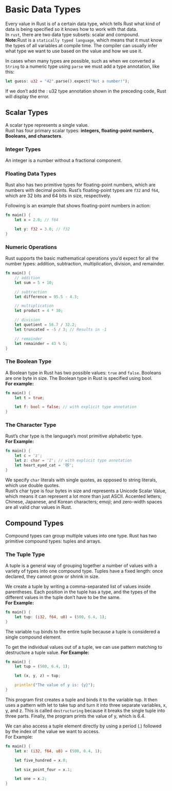 # Basic Data Types

Every value in Rust is of a certain data type, which tells Rust what kind of data is being specified so it knows how to work with that data. <br>
In `rust`, there are two data type subsets: scalar and compound.<br>
<b>Note:</b>Rust is a `statically typed language`, which means that it must know the types of all variables at compile time. The compiler can usually infer what type we want to use based on the value and how we use it.<br>

In cases when many types are possible, such as when we converted a `String` to a numeric type using `parse` we must add a type annotation, like this:

```Rust
let guess: u32 = "42".parse().expect("Not a number!");
```

If we don’t add the : u32 type annotation shown in the preceding code, Rust will display the error.<br>

## Scalar Types

A scalar type represents a single value.<br>
Rust has four primary scalar types: <b>integers, floating-point numbers, Booleans, and characters</b>.<br>

### Integer Types

An integer is a number without a fractional component.<br>

### Floating Data Types

Rust also has two primitive types for floating-point numbers, which are numbers with decimal points. Rust’s floating-point types are `f32` and `f64`, which are 32 bits and 64 bits in size, respectively.

Following is an example that shows floating-point numbers in action:

```Rust
fn main() {
    let x = 2.0; // f64

    let y: f32 = 3.0; // f32
}
```

### Numeric Operations

Rust supports the basic mathematical operations you’d expect for all the number types: addition, subtraction, multiplication, division, and remainder.<br>

```Rust
fn main() {
    // addition
    let sum = 5 + 10;

    // subtraction
    let difference = 95.5 - 4.3;

    // multiplication
    let product = 4 * 30;

    // division
    let quotient = 56.7 / 32.2;
    let truncated = -5 / 3; // Results in -1

    // remainder
    let remainder = 43 % 5;
}
```

### The Boolean Type

A Boolean type in Rust has two possible values: `true` and `false`. Booleans are one byte in size. The Boolean type in Rust is specified using bool. <br>
<b>For example:</b>

```Rust
fn main() {
    let t = true;

    let f: bool = false; // with explicit type annotation
}
```

### The Character Type

Rust’s char type is the language’s most primitive alphabetic type.<br>
<b>For Example:</b>

```Rust
fn main() {
    let c = 'z';
    let z: char = 'ℤ'; // with explicit type annotation
    let heart_eyed_cat = '😻';
}
```

We specify `char` literals with single quotes, as opposed to string literals, which use double quotes. <br>
Rust’s char type is four bytes in size and represents a Unicode Scalar Value, which means it can represent a lot more than just ASCII. Accented letters; Chinese, Japanese, and Korean characters; emoji; and zero-width spaces are all valid char values in Rust.<br>

## Compound Types

Compound types can group multiple values into one type. Rust has two primitive compound types: tuples and arrays.<br>

### The Tuple Type

A tuple is a general way of grouping together a number of values with a variety of types into one compound type. Tuples have a fixed length: once declared, they cannot grow or shrink in size.<br>

We create a tuple by writing a comma-separated list of values inside parentheses. Each position in the tuple has a type, and the types of the different values in the tuple don’t have to be the same.<br>
<b>For Example:</b>

```Rust
fn main() {
    let tup: (i32, f64, u8) = (500, 6.4, 1);
}
```

The variable `tup` binds to the entire tuple because a tuple is considered a single compound element.<br>

To get the individual values out of a tuple, we can use pattern matching to destructure a tuple value.
<b>For Example:</b>

```Rust
fn main() {
    let tup = (500, 6.4, 1);

    let (x, y, z) = tup;

    println!("The value of y is: {y}");
}
```

This program first creates a tuple and binds it to the variable tup. It then uses a pattern with let to take tup and turn it into three separate variables, x, y, and z. This is called `destructuring` because it breaks the single tuple into three parts. Finally, the program prints the value of y, which is 6.4.<br>

We can also access a tuple element directly by using a period (.) followed by the index of the value we want to access.<br>
</b>For Example:</b>

```Rust
fn main() {
    let x: (i32, f64, u8) = (500, 6.4, 1);

    let five_hundred = x.0;

    let six_point_four = x.1;

    let one = x.2;
}
```
